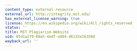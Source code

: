 ```yaml
---
content_type: external-resource
external_url: http://integrity.mit.edu/
has_external_license_warning: true
license: https://en.wikipedia.org/wiki/All_rights_reserved
status: ''
title: MIT Plagiarism Website
uid: 05d1a279-60a5-4edf-ad84-d6132e16350d
wayback_url: ''
---
```

